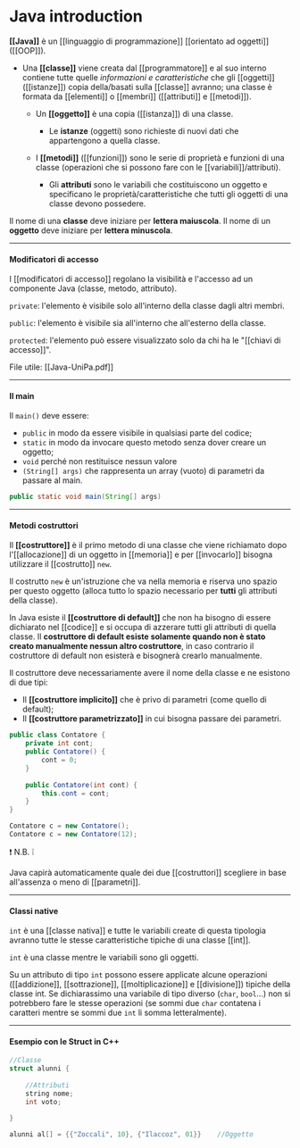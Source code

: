 # Java introduction

**[[Java]]** è un [[linguaggio di programmazione]] [[orientato ad oggetti]] ([[OOP]]).

- Una **[[classe]]** viene creata dal [[programmatore]] e al suo interno contiene tutte quelle *informazioni e caratteristiche* che gli [[oggetti]] ([[istanze]]) copia della/basati sulla [[classe]] avranno; una classe è formata da [[elementi]] o [[membri]] ([[attributi]] e [[metodi]]).

  - Un **[[oggetto]]** è una copia ([[istanza]]) di una classe.

    - Le **istanze** (oggetti) sono richieste di nuovi dati che appartengono a quella classe.
  - I **[[metodi]]** ([[funzioni]]) sono le serie di proprietà e funzioni di una classe (operazioni che si possono fare con le [[variabili]]/attributi).
    - Gli **attributi** sono le variabili che costituiscono un oggetto e specificano le proprietà/caratteristiche che tutti gli oggetti di una classe devono possedere.

Il nome di una **classe** deve iniziare per **lettera maiuscola**.
Il nome di un **oggetto** deve iniziare per **lettera minuscola**.

---
#### Modificatori di accesso

I [[modificatori di accesso]] regolano la visibilità e l'accesso ad un componente Java (classe, metodo, attributo).

`private`: l'elemento è visibile solo all'interno della classe dagli altri membri.

`public`: l'elemento è visibile sia all'interno che all'esterno della classe.

`protected`: l'elemento può essere visualizzato solo da chi ha le "[[chiavi di accesso]]".

File utile: [[Java-UniPa.pdf]]

---

#### Il main

Il `main()` deve essere:
- `public` in modo da essere visibile in qualsiasi parte del codice;
- `static` in modo da invocare questo metodo senza dover creare un oggetto;
- `void` perché non restituisce nessun valore
- `(String[] args)` che rappresenta un array (vuoto) di parametri da passare al main.

```java
public static void main(String[] args)
```

---

#### Metodi costruttori

Il **[[costruttore]]** è il primo metodo di una classe che viene richiamato dopo l'[[allocazione]] di un oggetto in [[memoria]] e per [[invocarlo]] bisogna utilizzare il [[costrutto]] `new`.

Il costrutto `new` è un'istruzione che va nella memoria e riserva uno spazio per questo oggetto (alloca tutto lo spazio necessario per **tutti** gli attributi della classe).

In Java esiste il **[[costruttore di default]]** che non ha bisogno di essere dichiarato nel [[codice]] e si occupa di azzerare tutti gli attributi di quella classe.
Il **costruttore di default esiste solamente quando non è stato creato manualmente nessun altro costruttore**, in caso contrario il costruttore di default non esisterà e bisognerà crearlo manualmente.

Il costruttore deve necessariamente avere il nome della classe e ne esistono di due tipi:
- Il **[[costruttore implicito]]** che è privo di parametri (come quello di default);
- Il **[[costruttore parametrizzato]]** in cui bisogna passare dei parametri.

```java
public class Contatore {
	private int cont;
	public Contatore() {
		cont = 0;
	}
	
	public Contatore(int cont) {
		this.cont = cont;
	}
}
```

```java
Contatore c = new Contatore();
Contatore c = new Contatore(12);
```

❗ N.B. ❕

Java capirà automaticamente quale dei due [[costruttori]] scegliere in base all'assenza o meno di [[parametri]].

---

#### Classi native

`int` è una [[classe nativa]] e tutte le variabili create di questa tipologia avranno tutte le stesse caratteristiche tipiche di una classe [[int]].

`int` è una classe mentre le variabili sono gli oggetti.

Su un attributo di tipo `int` possono essere applicate alcune operazioni ([[addizione]], [[sottrazione]], [[moltiplicazione]] e [[divisione]]) tipiche della classe int.
Se dichiarassimo una variabile di tipo diverso (`char`, `bool`...) non si potrebbero fare le stesse operazioni (se sommi due `char` contatena i caratteri mentre se sommi due `int` li somma letteralmente).

---

#### Esempio con le Struct in C++

```cpp
//Classe
struct alunni {
	
	//Attributi
	string nome;
	int voto;
	
}

alunni al[] = {{"Zoccali", 10}, {"Ilaccoz", 01}}	//Oggetto
```